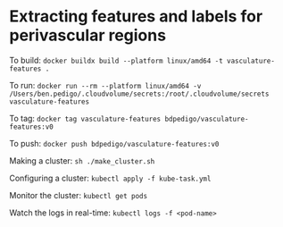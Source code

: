 # Extracting features and labels for perivascular regions

To build:
`docker buildx build --platform linux/amd64 -t vasculature-features .`

To run:
`docker run --rm --platform linux/amd64 -v /Users/ben.pedigo/.cloudvolume/secrets:/root/.cloudvolume/secrets vasculature-features`

To tag:
`docker tag vasculature-features bdpedigo/vasculature-features:v0`

To push:
`docker push bdpedigo/vasculature-features:v0`

Making a cluster:
`sh ./make_cluster.sh`

Configuring a cluster:
`kubectl apply -f kube-task.yml`

Monitor the cluster:
`kubectl get pods`

Watch the logs in real-time:
`kubectl logs -f <pod-name>`

